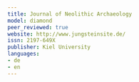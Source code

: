 ```yaml
---
title: Journal of Neolithic Archaeology
model: diamond
peer_reviewed: true
website: http://www.jungsteinsite.de/
issn: 2197-649X
publisher: Kiel University
languages:
- de
- en
---
```

